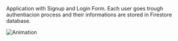 Application with Signup and Login Form.
Each user goes trough authentiacion process and their informations are stored in Firestore database.


![Animation](https://user-images.githubusercontent.com/95619424/144853136-98fa64ef-7929-45bf-9d26-0a96e14f6b5d.gif)
